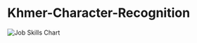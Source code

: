 # Khmer-Character-Recognition

![Job Skills Chart](![image](https://github.com/user-attachments/assets/bf704d09-c3a4-4c20-b457-6cc99319a337)
)
